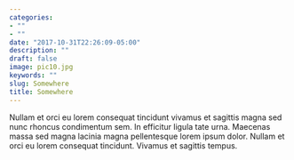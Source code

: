 ```yaml
---
categories:
- ""
- ""
date: "2017-10-31T22:26:09-05:00"
description: ""
draft: false
image: pic10.jpg
keywords: ""
slug: Somewhere
title: Somewhere
---
```


Nullam et orci eu lorem consequat tincidunt vivamus et sagittis magna sed nunc rhoncus condimentum sem. In efficitur ligula tate urna. Maecenas massa sed magna lacinia magna pellentesque lorem ipsum dolor. Nullam et orci eu lorem consequat tincidunt. Vivamus et sagittis tempus.